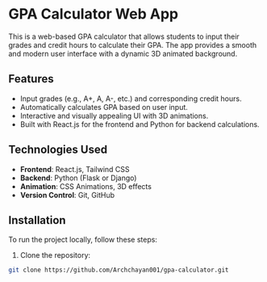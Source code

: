 # GPA Calculator Web App

This is a web-based GPA calculator that allows students to input their grades and credit hours to calculate their GPA. The app provides a smooth and modern user interface with a dynamic 3D animated background.

## Features

- Input grades (e.g., A+, A, A-, etc.) and corresponding credit hours.
- Automatically calculates GPA based on user input.
- Interactive and visually appealing UI with 3D animations.
- Built with React.js for the frontend and Python for backend calculations.

## Technologies Used

- **Frontend**: React.js, Tailwind CSS
- **Backend**: Python (Flask or Django)
- **Animation**: CSS Animations, 3D effects
- **Version Control**: Git, GitHub

## Installation

To run the project locally, follow these steps:

1. Clone the repository:

```bash
git clone https://github.com/Archchayan001/gpa-calculator.git
